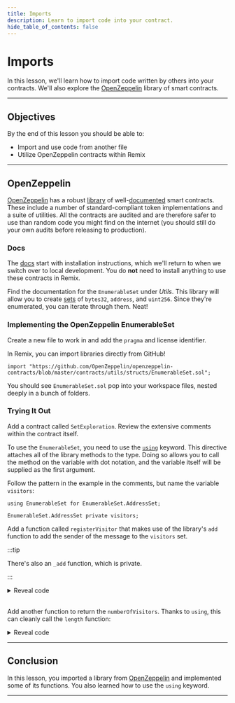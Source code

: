 ```yaml
---
title: Imports
description: Learn to import code into your contract.
hide_table_of_contents: false
---
```


# Imports

In this lesson, we'll learn how to import code written by others into your contracts. We'll also explore the [OpenZeppelin] library of smart contracts.

---

## Objectives

By the end of this lesson you should be able to:

- Import and use code from another file
- Utilize OpenZeppelin contracts within Remix

---

## OpenZeppelin

[OpenZeppelin] has a robust [library] of well-[documented] smart contracts. These include a number of standard-compliant token implementations and a suite of utilities. All the contracts are audited and are therefore safer to use than random code you might find on the internet (you should still do your own audits before releasing to production).

### Docs

The [docs] start with installation instructions, which we'll return to when we switch over to local development. You do **not** need to install anything to use these contracts in Remix.

Find the documentation for the `EnumerableSet` under _Utils_. This library will allow you to create [sets] of `bytes32`, `address`, and `uint256`. Since they're enumerated, you can iterate through them. Neat!

### Implementing the OpenZeppelin EnumerableSet

Create a new file to work in and add the `pragma` and license identifier.

In Remix, you can import libraries directly from GitHub!

```solidity
import "https://github.com/OpenZeppelin/openzeppelin-contracts/blob/master/contracts/utils/structs/EnumerableSet.sol";
```

You should see `EnumerableSet.sol` pop into your workspace files, nested deeply in a bunch of folders.

### Trying It Out

Add a contract called `SetExploration`. Review the extensive comments within the contract itself.

To use the `EnumerableSet`, you need to use the [`using`] keyword. This directive attaches all of the library methods to the type. Doing so allows you to call the method on the variable with dot notation, and the variable itself will be supplied as the first argument.

Follow the pattern in the example in the comments, but name the variable `visitors`:

```
using EnumerableSet for EnumerableSet.AddressSet;

EnumerableSet.AddressSet private visitors;
```

Add a function called `registerVisitor` that makes use of the library's `add` function to add the sender of the message to the `visitors` set.

:::tip

There's also an `_add` function, which is private.

:::

<details>

<summary>Reveal code</summary>

```solidity
function registerVisitor() public {
    visitors.add(msg.sender);
}
```

</details>

<br/>

Add another function to return the `numberOfVisitors`. Thanks to `using`, this can cleanly call the `length` function:

<details>

<summary>Reveal code</summary>

```solidity
function numberOfVisitors() public view returns (uint) {
    return visitors.length();
}
```
</details>

---

## Conclusion

In this lesson, you imported a library from [OpenZeppelin] and implemented some of its functions. You also learned how to use the `using` keyword.

---

[OpenZeppelin]: https://www.openzeppelin.com/
[library]: https://github.com/OpenZeppelin/openzeppelin-contracts
[documented]: https://docs.openzeppelin.com/contracts/4.x/
[docs]: https://docs.openzeppelin.com/contracts/4.x/
[sets]: https://en.wikipedia.org/wiki/Set_(abstract_data_type)
[`using`]: https://docs.soliditylang.org/en/v0.8.17/contracts.html#using-for
